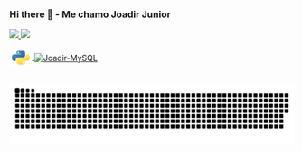 ### Hi there 👋 - Me chamo Joadir Junior

<div>
  <a href="https://github.com/TMKaT">
  <img height="180em" src="https://github-readme-stats.vercel.app/api?username=TMKaT&show_icons=true&theme=calm&include_all_commits=true&count_private=true"/>
  <img height="180em" src="https://github-readme-stats.vercel.app/api/top-langs/?username=TMKaT&layout=compact&langs_count=7&theme=calm"/>
</div>
  
<div align="left" style="display: inline_block"><br>
  <img align="center" alt="Joadir-Python" height="30" width="40" src="https://raw.githubusercontent.com/devicons/devicon/master/icons/python/python-original.svg" />
  <img align="center" alt="Joadir-MySQL" height="30" width="40" src="https://cdn.jsdelivr.net/gh/devicons/devicon/icons/mysql/mysql-original.svg" />
</div>
  
##
  
<div> 

  ![Snake animation](https://github.com/TMKaT/TMKaT/blob/output/github-contribution-grid-snake.svg)
  
  </div>
